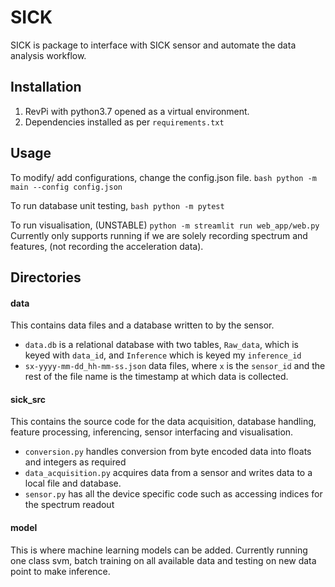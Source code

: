# SICK 
SICK is package to interface with SICK sensor and automate the data analysis workflow. 
## Installation 
1. RevPi with python3.7 opened as a virtual environment. 
2. Dependencies installed as per ```requirements.txt``` 
## Usage
 To modify/ add configurations, change the config.json file. 
 ```bash python -m main --config config.json ```

To run database unit testing, 
```bash python -m pytest ``` 

To run visualisation, (UNSTABLE)
```python -m streamlit run web_app/web.py```
Currently only supports running if we are solely recording spectrum and features, (not recording the acceleration data).

## Directories

 #### data 
 This contains data files and a database written to by the sensor. 
 - ```data.db``` is a relational database with two tables, `Raw_data`, which is keyed with `data_id`, and `Inference` which is keyed my `inference_id` 
 - `sx-yyyy-mm-dd_hh-mm-ss.json` data files, where `x` is the `sensor_id` and the rest of the file name is the timestamp at which data is collected. 
 
 #### sick_src 
 This contains the source code for the data acquisition, database handling, feature processing, inferencing, sensor interfacing and visualisation. 
 - `conversion.py` handles conversion from byte encoded data into floats and integers as required 
 -  `data_acquisition.py` acquires data from a sensor and writes data to a local file and database. 
 -   `sensor.py` has all the device specific code such as accessing indices for the spectrum readout 
 
 #### model 
 This is where machine learning models can be added. Currently running one class svm, batch training on all available data and testing on new data point to make inference.